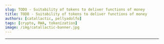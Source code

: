 ```yaml
---
slug: TODO - Suitability of tokens to deliver functions of money
title: TODO - Suitability of tokens to deliver functions of money
authors: [catallactic, pellyadolfo]
tags: [crypto, RWA, tokenization]
image: /img/catallactic-banner.jpg
---
```

---
